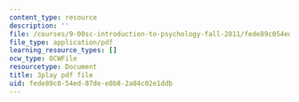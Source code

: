 ```yaml
---
content_type: resource
description: ''
file: /courses/9-00sc-introduction-to-psychology-fall-2011/fede89c054ed87dee0b82a04c02e1ddb_QvK6YdFKMY8.pdf
file_type: application/pdf
learning_resource_types: []
ocw_type: OCWFile
resourcetype: Document
title: 3play pdf file
uid: fede89c0-54ed-87de-e0b8-2a04c02e1ddb
---
```

